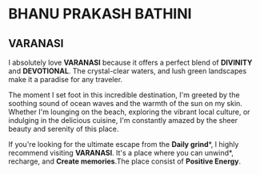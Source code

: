 # BHANU PRAKASH BATHINI

## VARANASI

I absolutely love **VARANASI** because it offers a perfect blend of **DIVINITY** and **DEVOTIONAL**. The  crystal-clear waters, and lush green landscapes make it a paradise for any traveler. 

The moment I set foot in this incredible destination, I'm greeted by the soothing sound of ocean waves and the warmth of the sun on my skin. Whether I'm lounging on the beach, exploring the vibrant local culture, or indulging in the delicious cuisine, I'm constantly amazed by the sheer beauty and serenity of this place.

If you're looking for the ultimate escape from the **Daily grind***, I highly recommend visiting **VARANASI**. It's a place where you can unwind*, recharge, and **Create memories**.The place consist of __Positive Energy__.